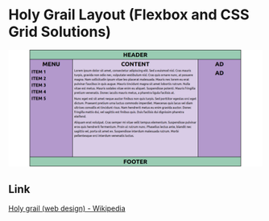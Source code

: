 # Holy Grail Layout (Flexbox and CSS Grid Solutions)
![Holy Grail Layout - Preview](./design/preview.png)
## Link
[Holy grail (web design) - Wikipedia](https://en.wikipedia.org/wiki/Holy_grail_(web_design)/)
